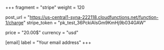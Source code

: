 +++
fragment = "stripe"
weight = 120

post_url = "https://us-central1-syna-222118.cloudfunctions.net/function-1/charge"
stripe_token = "pk_test_36PckiAlsGm9KmHj9b034GAW"

price = "20.00$"
currency = "usd"

[email]
  label = "Your email address"
+++
